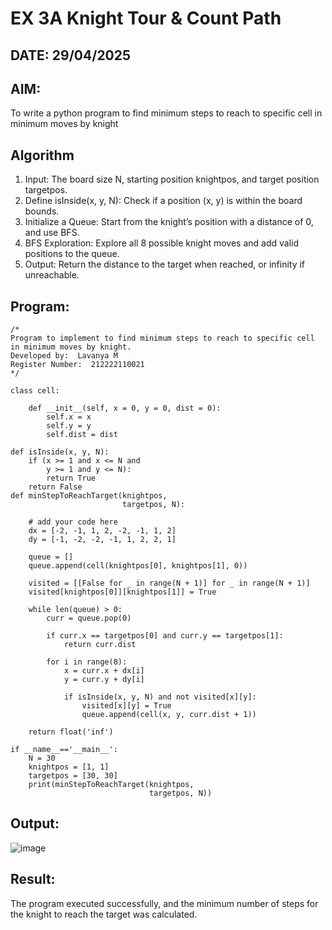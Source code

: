 # EX 3A Knight Tour & Count Path
## DATE: 29/04/2025
## AIM:
To write a python program to find minimum steps to reach to specific cell in minimum moves by knight


## Algorithm
1. Input: The board size N, starting position knightpos, and target position targetpos.
2. Define isInside(x, y, N): Check if a position (x, y) is within the board bounds.
3. Initialize a Queue: Start from the knight’s position with a distance of 0, and use BFS.
4. BFS Exploration: Explore all 8 possible knight moves and add valid positions to the queue.
5. Output: Return the distance to the target when reached, or infinity if unreachable.

## Program:
```
/*
Program to implement to find minimum steps to reach to specific cell in minimum moves by knight.
Developed by:  Lavanya M
Register Number:  212222110021
*/

class cell:
     
    def __init__(self, x = 0, y = 0, dist = 0):
        self.x = x
        self.y = y
        self.dist = dist

def isInside(x, y, N):
    if (x >= 1 and x <= N and
        y >= 1 and y <= N):
        return True
    return False
def minStepToReachTarget(knightpos,
                         targetpos, N):
     
    # add your code here
    dx = [-2, -1, 1, 2, -2, -1, 1, 2]
    dy = [-1, -2, -2, -1, 1, 2, 2, 1]

    queue = []
    queue.append(cell(knightpos[0], knightpos[1], 0))

    visited = [[False for _ in range(N + 1)] for _ in range(N + 1)]
    visited[knightpos[0]][knightpos[1]] = True

    while len(queue) > 0:
        curr = queue.pop(0)

        if curr.x == targetpos[0] and curr.y == targetpos[1]:
            return curr.dist

        for i in range(8):
            x = curr.x + dx[i]
            y = curr.y + dy[i]

            if isInside(x, y, N) and not visited[x][y]:
                visited[x][y] = True
                queue.append(cell(x, y, curr.dist + 1))

    return float('inf')
    
if __name__=='__main__':
    N = 30
    knightpos = [1, 1]
    targetpos = [30, 30]
    print(minStepToReachTarget(knightpos,
                               targetpos, N))
```

## Output:

![image](https://github.com/user-attachments/assets/068b3593-c4eb-4e4f-9222-be0a09fa8fab)


## Result:
The program executed successfully, and the minimum number of steps for the knight to reach the target was calculated.
